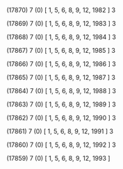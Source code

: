(17870) 7 (0) [ 1, 5, 6, 8, 9, 12, 1982 ] 3 


(17869) 7 (0) [ 1, 5, 6, 8, 9, 12, 1983 ] 3 


(17868) 7 (0) [ 1, 5, 6, 8, 9, 12, 1984 ] 3 


(17867) 7 (0) [ 1, 5, 6, 8, 9, 12, 1985 ] 3 


(17866) 7 (0) [ 1, 5, 6, 8, 9, 12, 1986 ] 3 


(17865) 7 (0) [ 1, 5, 6, 8, 9, 12, 1987 ] 3 


(17864) 7 (0) [ 1, 5, 6, 8, 9, 12, 1988 ] 3 


(17863) 7 (0) [ 1, 5, 6, 8, 9, 12, 1989 ] 3 


(17862) 7 (0) [ 1, 5, 6, 8, 9, 12, 1990 ] 3 


(17861) 7 (0) [ 1, 5, 6, 8, 9, 12, 1991 ] 3 


(17860) 7 (0) [ 1, 5, 6, 8, 9, 12, 1992 ] 3 


(17859) 7 (0) [ 1, 5, 6, 8, 9, 12, 1993 ]  

